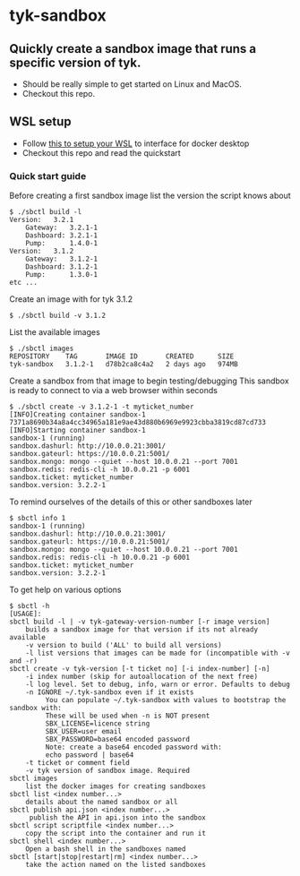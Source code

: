 # tyk-sandbox

## Quickly create a sandbox image that runs a specific version of tyk.

* Should be really simple to get started on Linux and MacOS. 
* Checkout this repo.

## WSL setup

* Follow [this to setup your WSL](https://nickjanetakis.com/blog/setting-up-docker-for-windows-and-wsl-to-work-flawlessly) to interface for docker desktop
* Checkout this repo and read the quickstart

### Quick start guide

Before creating a first sandbox image list the version the script knows about

	$ ./sbctl build -l
	Version:   3.2.1
		Gateway:   3.2.1-1
		Dashboard: 3.2.1-1
		Pump:      1.4.0-1
	Version:   3.1.2
		Gateway:   3.1.2-1
		Dashboard: 3.1.2-1
		Pump:      1.3.0-1
	etc ...

Create an image with for tyk 3.1.2

	$ ./sbctl build -v 3.1.2

List the available images

	$ ./sbctl images
	REPOSITORY    TAG       IMAGE ID       CREATED      SIZE
	tyk-sandbox   3.1.2-1   d78b2ca8c4a2   2 days ago   974MB

Create a sandbox from that image to begin testing/debugging
This sandbox is ready to connect to via a web browser within seconds

	$ ./sbctl create -v 3.1.2-1 -t myticket_number
	[INFO]Creating container sandbox-1
	7371a8690b34a8a4cc34965a181e9ae43d880b6969e9923cbba3819cd87cd733
	[INFO]Starting container sandbox-1
	sandbox-1 (running)
	sandbox.dashurl: http://10.0.0.21:3001/
	sandbox.gateurl: https://10.0.0.21:5001/
	sandbox.mongo: mongo --quiet --host 10.0.0.21 --port 7001
	sandbox.redis: redis-cli -h 10.0.0.21 -p 6001
	sandbox.ticket: myticket_number
	sandbox.version: 3.2.2-1


To remind ourselves of the details of this or other sandboxes later

	$ sbctl info 1
	sandbox-1 (running)
	sandbox.dashurl: http://10.0.0.21:3001/
	sandbox.gateurl: https://10.0.0.21:5001/
	sandbox.mongo: mongo --quiet --host 10.0.0.21 --port 7001
	sandbox.redis: redis-cli -h 10.0.0.21 -p 6001
	sandbox.ticket: myticket_number
	sandbox.version: 3.2.2-1

To get help on various options

	$ sbctl -h
	[USAGE]:
	sbctl build -l | -v tyk-gateway-version-number [-r image version]
		builds a sandbox image for that version if its not already available
		-v version to build ('ALL' to build all versions)
		-l list versions that images can be made for (incompatible with -v and -r)
	sbctl create -v tyk-version [-t ticket no] [-i index-number] [-n]
		-i index number (skip for autoallocation of the next free)
		-l log level. Set to debug, info, warn or error. Defaults to debug
		-n IGNORE ~/.tyk-sandbox even if it exists
			 You can populate ~/.tyk-sandbox with values to bootstrap the sandbox with:
			 These will be used when -n is NOT present
			 SBX_LICENSE=licence string
			 SBX_USER=user email
			 SBX_PASSWORD=base64 encoded password
			 Note: create a base64 encoded password with:
			 echo password | base64
		-t ticket or comment field
		-v tyk version of sandbox image. Required
	sbctl images
		list the docker images for creating sandboxes
	sbctl list <index number...>
		details about the named sandbox or all
	sbctl publish api.json <index number...>
		 publish the API in api.json into the sandbox
	sbctl script scriptfile <index number...>
		copy the script into the container and run it
	sbctl shell <index number...>
		Open a bash shell in the sandboxes named
	sbctl [start|stop|restart|rm] <index number...>
		take the action named on the listed sandboxes



